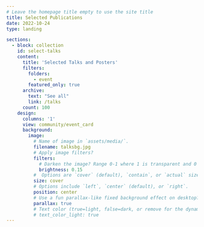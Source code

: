 ```yaml
---
# Leave the homepage title empty to use the site title
title: Selected Publications
date: 2022-10-24
type: landing

sections:
  - block: collection
    id: select-talks
    content:
      title: 'Selected Talks and Posters'
      filters:
        folders:
          - event
        featured_only: true 
      archive:
        text: "See all" 
        link: /talks
      count: 100
    design:
      columns: '1'
      view: community/event_card
      background:
        image: 
          # Name of image in `assets/media/`.
          filename: talksbg.jpg
          # Apply image filters?
          filters:
            # Darken the image? Range 0-1 where 1 is transparent and 0 is opaque.
            brightness: 0.15
          #  Options are `cover` (default), `contain`, or `actual` size.
          size: cover
          # Options include `left`, `center` (default), or `right`.
          position: center
          # Use a fun parallax-like fixed background effect on desktop? true/false
          parallax: true
          # Text color (true=light, false=dark, or remove for the dynamic theme color).
          # text_color_light: true
---
```

